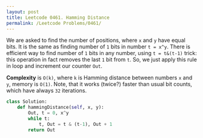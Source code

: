 ```yaml
---
layout: post
title: Leetcode 0461. Hamming Distance
permalink: /Leetcode Problems/0461/
---
```


We are asked to find the number of positions, where `x` and `y` have equal bits. It is the same as finding number of `1` bits in number `t = x^y`. There is efficient way to find number of `1` bits in any number, using `t = t&(t-1)` trick: this operation in fact removes the last `1` bit from `t`. So, we just apply this rule in loop and increment our counter `Out`.

**Complexity** is `O(k)`, where `k` is Hamming distance between numbers `x` and `y`, memory is `O(1)`. Note, that it works (twice?) faster than usual bit counts, which have always `32` iterations.

```python
class Solution:
    def hammingDistance(self, x, y):
        Out, t = 0, x^y 
        while t:
            t, Out = t & (t-1), Out + 1
        return Out
```